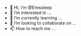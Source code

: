 - 👋 Hi, I’m @Eressleep
- 👀 I’m interested in ...
- 🌱 I’m currently learning ...
- 💞️ I’m looking to collaborate on ...
- 📫 How to reach me ...

<!---
Eressleep/Eressleep is a ✨ special ✨ repository because its `README.md` (this file) appears on your GitHub profile.
You can click the Preview link to take a look at your changes.
--->
